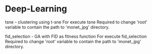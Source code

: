 # Deep-Learning


tsne - clustering using t-sne
For execute tsne Required to change 'root' variable to contain the path to 'monet_jpg' directory.

fid_selection - GA with FID as fitness function
For execute fid_selection Required to change 'root' variable to contain the path to 'monet_jpg' directory.
